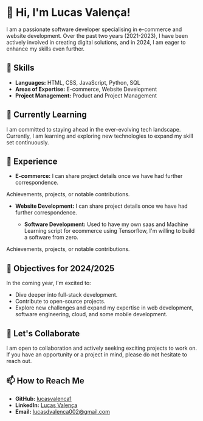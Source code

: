 # 👋 Hi, I'm Lucas Valença!

I am a passionate software developer specialising in e-commerce and website development. Over the past two years (2021-2023), I have been actively involved in creating digital solutions, and in 2024, I am eager to enhance my skills even further.


## 🔧 Skills

- **Languages:** HTML, CSS, JavaScript, Python, SQL
- **Areas of Expertise:** E-commerce, Website Development
- **Project Management:** Product and Project Management

## 🌱 Currently Learning

I am committed to staying ahead in the ever-evolving tech landscape. Currently, I am learning and exploring new technologies to expand my skill set continuously.

## 💼 Experience


   - **E-commerce:** I can share project details once we have had further correspondence.

Achievements, projects, or notable contributions.


- **Website Development:** I can share project details once we have had further correspondence.

  - **Software Development:** Used to have my own saas and Machine Learning script for ecommerce using Tensorflow, I'm willing to build a software from zero.

Achievements, projects, or notable contributions.
## 🚀 Objectives for 2024/2025

In the coming year, I'm excited to:

- Dive deeper into full-stack development.
- Contribute to open-source projects.
- Explore new challenges and expand my expertise in web development, software engineering, cloud, and some mobile development.


## 🤝 Let's Collaborate

I am open to collaboration and actively seeking exciting projects to work on. If you have an opportunity or a project in mind, please do not hesitate to reach out.

## 📫 How to Reach Me

- **GitHub:** [lucasvalenca1](https://github.com/lucasvalenca1)
- **LinkedIn:** [Lucas Valença](https://www.linkedin.com/in/lucasvalenca01/)
- **Email:** lucasdvalenca002@gmail.com
